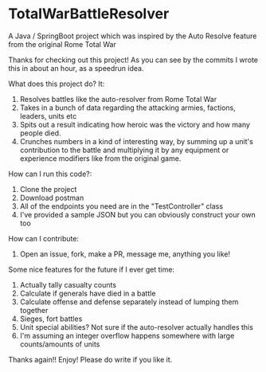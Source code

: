 # TotalWarBattleResolver
A Java / SpringBoot project which was inspired by the Auto Resolve feature from the original Rome Total War

Thanks for checking out this project! As you can see by the commits I wrote this in about an hour, as a speedrun idea.

What does this project do? It:
1) Resolves battles like the auto-resolver from Rome Total War
2) Takes in a bunch of data regarding the attacking armies, factions, leaders, units etc
3) Spits out a result indicating how heroic was the victory and how many people died.
4) Crunches numbers in a kind of interesting way, by summing up a unit's contribution to the battle and multiplying it by any equipment or experience modifiers like from the original game.

How can I run this code?:
1) Clone the project
2) Download postman
3) All of the endpoints you need are in the "TestController" class
4) I've provided a sample JSON but you can obviously construct your own too

How can I contribute:
1) Open an issue, fork, make a PR, message me, anything you like!

Some nice features for the future if I ever get time:
1) Actually tally casualty counts
2) Calculate if generals have died in a battle
3) Calculate offense and defense separately instead of lumping them together
4) Sieges, fort battles
5) Unit special abilities? Not sure if the auto-resolver actually handles this
6) I'm assuming an integer overflow happens somewhere with large counts/amounts of units

Thanks again!! Enjoy! Please do write if you like it.
